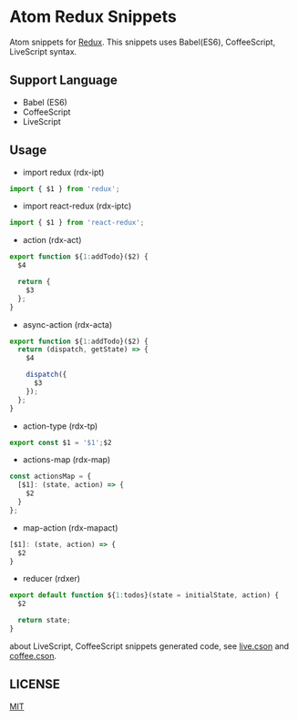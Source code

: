 # Atom Redux Snippets

Atom snippets for [Redux](https://github.com/gaearon/redux). This snippets uses Babel(ES6), CoffeeScript, LiveScript syntax.

## Support Language

 - Babel (ES6)
 - CoffeeScript
 - LiveScript

## Usage

 - import redux (rdx-ipt)
```js
import { $1 } from 'redux';
```
 - import react-redux (rdx-iptc)
```js
import { $1 } from 'react-redux';
```
 - action (rdx-act)
```js
export function ${1:addTodo}($2) {
  $4

  return {
    $3
  };
}
```
 - async-action (rdx-acta)
```js
export function ${1:addTodo}($2) {
  return (dispatch, getState) => {
    $4

    dispatch({
      $3
    });
  };
}
```
 - action-type (rdx-tp)
```js
export const $1 = '$1';$2
```
 - actions-map (rdx-map)
```js
const actionsMap = {
  [$1]: (state, action) => {
    $2
  }
};
```
 - map-action (rdx-mapact)
```js
[$1]: (state, action) => {
  $2
}
```
 - reducer (rdxer)
```js
export default function ${1:todos}(state = initialState, action) {
  $2

  return state;
}
```

about LiveScript, CoffeeScript snippets generated code, see [live.cson](snippets/live.cson) and [coffee.cson](snippets/coffee.cson).

## LICENSE

[MIT](LICENSE)
